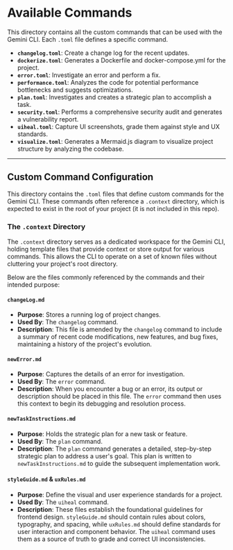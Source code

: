 # Available Commands

This directory contains all the custom commands that can be used with the Gemini CLI. Each `.toml` file defines a specific command.

- **`changelog.toml`**: Create a change log for the recent updates.
- **`dockerize.toml`**: Generates a Dockerfile and docker-compose.yml for the project.
- **`error.toml`**: Investigate an error and perform a fix.
- **`performance.toml`**: Analyzes the code for potential performance bottlenecks and suggests optimizations.
- **`plan.toml`**: Investigates and creates a strategic plan to accomplish a task.
- **`security.toml`**: Performs a comprehensive security audit and generates a vulnerability report.
- **`uiheal.toml`**: Capture UI screenshots, grade them against style and UX standards.
- **`visualize.toml`**: Generates a Mermaid.js diagram to visualize project structure by analyzing the codebase.

---

## Custom Command Configuration

This directory contains the `.toml` files that define custom commands for the Gemini CLI. These commands often reference a `.context` directory, which is expected to exist in the root of your project (it is not included in this repo).

### The `.context` Directory

The `.context` directory serves as a dedicated workspace for the Gemini CLI, holding template files that provide context or store output for various commands. This allows the CLI to operate on a set of known files without cluttering your project's root directory.

Below are the files commonly referenced by the commands and their intended purpose:

#### `changeLog.md`

- **Purpose**: Stores a running log of project changes.
- **Used By**: The `changelog` command.
- **Description**: This file is amended by the `changelog` command to include a summary of recent code modifications, new features, and bug fixes, maintaining a history of the project's evolution.

#### `newError.md`

- **Purpose**: Captures the details of an error for investigation.
- **Used By**: The `error` command.
- **Description**: When you encounter a bug or an error, its output or description should be placed in this file. The `error` command then uses this context to begin its debugging and resolution process.

#### `newTaskInstructions.md`

- **Purpose**: Holds the strategic plan for a new task or feature.
- **Used By**: The `plan` command.
- **Description**: The `plan` command generates a detailed, step-by-step strategic plan to address a user's goal. This plan is written to `newTaskInstructions.md` to guide the subsequent implementation work.

#### `styleGuide.md` & `uxRules.md`

- **Purpose**: Define the visual and user experience standards for a project.
- **Used By**: The `uiheal` command.
- **Description**: These files establish the foundational guidelines for frontend design. `styleGuide.md` should contain rules about colors, typography, and spacing, while `uxRules.md` should define standards for user interaction and component behavior. The `uiheal` command uses them as a source of truth to grade and correct UI inconsistencies.
